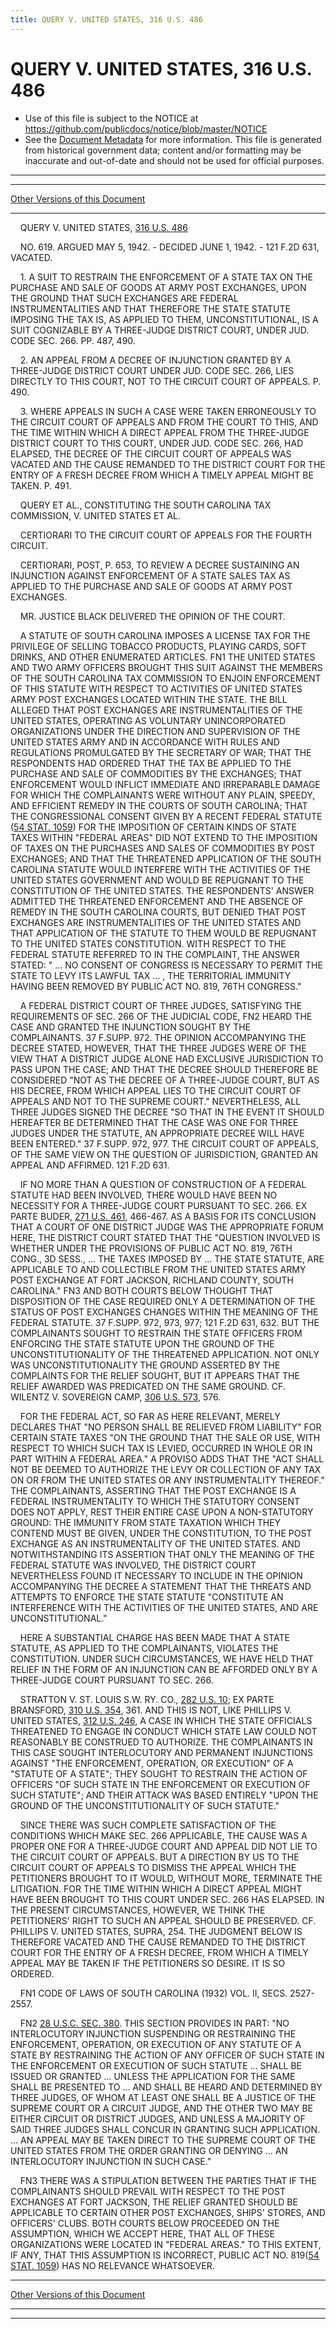 ```yaml
---
title: QUERY V. UNITED STATES, 316 U.S. 486
---
```


# QUERY V. UNITED STATES, 316 U.S. 486

* Use of this file is subject to the NOTICE at https://github.com/publicdocs/notice/blob/master/NOTICE
* See the [Document Metadata](../../../index.md) for more information.
  This file is generated from historical government data; content and/or formatting may be inaccurate and out-of-date and should not be used for official purposes.

----------
----------

[Other Versions of this Document](https://publicdocs.github.io/go/links?ns=uslm-x&ref=%2Fus%2Fcourts%2Fscotus%2FusReporter%2F316%2F486)

----------

    QUERY V. UNITED STATES, [316 U.S. 486][/us/courts/scotus/usReporter/316/486]

    NO. 619.  ARGUED MAY 5, 1942.  - DECIDED JUNE 1, 1942.  - 121 F.2D 631, VACATED.

    1.  A SUIT TO RESTRAIN THE ENFORCEMENT OF A STATE TAX ON THE PURCHASE AND SALE OF GOODS AT ARMY POST EXCHANGES, UPON THE GROUND THAT SUCH EXCHANGES ARE FEDERAL INSTRUMENTALITIES AND THAT THEREFORE THE STATE STATUTE IMPOSING THE TAX IS, AS APPLIED TO THEM, UNCONSTITUTIONAL, IS A SUIT COGNIZABLE BY A THREE-JUDGE DISTRICT COURT, UNDER JUD.  CODE SEC. 266.  PP. 487, 490.

    2.  AN APPEAL FROM A DECREE OF INJUNCTION GRANTED BY A THREE-JUDGE DISTRICT COURT UNDER JUD.  CODE SEC. 266, LIES DIRECTLY TO THIS COURT, NOT TO THE CIRCUIT COURT OF APPEALS.  P. 490.

    3.  WHERE APPEALS IN SUCH A CASE WERE TAKEN ERRONEOUSLY TO THE CIRCUIT COURT OF APPEALS AND FROM THE COURT TO THIS, AND THE TIME WITHIN WHICH A DIRECT APPEAL FROM THE THREE-JUDGE DISTRICT COURT TO THIS COURT, UNDER JUD.  CODE SEC. 266, HAD ELAPSED, THE DECREE OF THE CIRCUIT COURT OF APPEALS WAS VACATED AND THE CAUSE REMANDED TO THE DISTRICT COURT FOR THE ENTRY OF A FRESH DECREE FROM WHICH A TIMELY APPEAL MIGHT BE TAKEN.  P. 491.

    QUERY ET AL., CONSTITUTING THE SOUTH CAROLINA TAX COMMISSION, V. UNITED STATES ET AL.

    CERTIORARI TO THE CIRCUIT COURT OF APPEALS FOR THE FOURTH CIRCUIT.

    CERTIORARI, POST, P. 653, TO REVIEW A DECREE SUSTAINING AN INJUNCTION AGAINST ENFORCEMENT OF A STATE SALES TAX AS APPLIED TO THE PURCHASE AND SALE OF GOODS AT ARMY POST EXCHANGES.

    MR. JUSTICE BLACK DELIVERED THE OPINION OF THE COURT.

    A STATUTE OF SOUTH CAROLINA IMPOSES A LICENSE TAX FOR THE PRIVILEGE OF SELLING TOBACCO PRODUCTS, PLAYING CARDS, SOFT DRINKS, AND OTHER ENUMERATED ARTICLES.  FN1 THE UNITED STATES AND TWO ARMY OFFICERS BROUGHT THIS SUIT AGAINST THE MEMBERS OF THE SOUTH CAROLINA TAX COMMISSION TO ENJOIN ENFORCEMENT OF THIS STATUTE WITH RESPECT TO ACTIVITIES OF UNITED STATES ARMY POST EXCHANGES LOCATED WITHIN THE STATE.  THE BILL ALLEGED THAT POST EXCHANGES ARE INSTRUMENTALITIES OF THE UNITED STATES, OPERATING AS VOLUNTARY UNINCORPORATED ORGANIZATIONS UNDER THE DIRECTION AND SUPERVISION OF THE UNITED STATES ARMY AND IN ACCORDANCE WITH RULES AND REGULATIONS PROMULGATED BY THE SECRETARY OF WAR; THAT THE RESPONDENTS HAD ORDERED THAT THE TAX BE APPLIED TO THE PURCHASE AND SALE OF COMMODITIES BY THE EXCHANGES; THAT ENFORCEMENT WOULD INFLICT IMMEDIATE AND IRREPARABLE DAMAGE FOR WHICH THE COMPLAINANTS WERE WITHOUT ANY PLAIN, SPEEDY, AND EFFICIENT REMEDY IN THE COURTS OF SOUTH CAROLINA; THAT THE CONGRESSIONAL CONSENT GIVEN BY A RECENT FEDERAL STATUTE ([54 STAT. 1059][/us/stat/54/1059]) FOR THE IMPOSITION OF CERTAIN KINDS OF STATE TAXES WITHIN "FEDERAL AREAS" DID NOT EXTEND TO THE IMPOSITION OF TAXES ON THE PURCHASES AND SALES OF COMMODITIES BY POST EXCHANGES; AND THAT THE THREATENED APPLICATION OF THE SOUTH CAROLINA STATUTE WOULD INTERFERE WITH THE ACTIVITIES OF THE UNITED STATES GOVERNMENT AND WOULD BE REPUGNANT TO THE CONSTITUTION OF THE UNITED STATES.  THE RESPONDENTS' ANSWER ADMITTED THE THREATENED ENFORCEMENT AND THE ABSENCE OF REMEDY IN THE SOUTH CAROLINA COURTS, BUT DENIED THAT POST EXCHANGES ARE INSTRUMENTALITIES OF THE UNITED STATES AND THAT APPLICATION OF THE STATUTE TO THEM WOULD BE REPUGNANT TO THE UNITED STATES CONSTITUTION.  WITH RESPECT TO THE FEDERAL STATUTE REFERRED TO IN THE COMPLAINT, THE ANSWER STATED:  "  ...  NO CONSENT OF CONGRESS IS NECESSARY TO PERMIT THE STATE TO LEVY ITS LAWFUL TAX  ...  , THE TERRITORIAL IMMUNITY HAVING BEEN REMOVED BY PUBLIC ACT NO. 819, 76TH CONGRESS."

    A FEDERAL DISTRICT COURT OF THREE JUDGES, SATISFYING THE REQUIREMENTS OF SEC. 266 OF THE JUDICIAL CODE,  FN2  HEARD THE CASE AND GRANTED THE INJUNCTION SOUGHT BY THE COMPLAINANTS.  37 F.SUPP.  972.  THE OPINION ACCOMPANYING THE DECREE STATED, HOWEVER, THAT THE THREE JUDGES WERE OF THE VIEW THAT A DISTRICT JUDGE ALONE HAD EXCLUSIVE JURISDICTION TO PASS UPON THE CASE; AND THAT THE DECREE SHOULD THEREFORE BE CONSIDERED "NOT AS THE DECREE OF A THREE-JUDGE COURT, BUT AS HIS DECREE, FROM WHICH APPEAL LIES TO THE CIRCUIT COURT OF APPEALS AND NOT TO THE SUPREME COURT."  NEVERTHELESS, ALL THREE JUDGES SIGNED THE DECREE "SO THAT IN THE EVENT IT SHOULD HEREAFTER BE DETERMINED THAT THE CASE WAS ONE FOR THREE JUDGES UNDER THE STATUTE, AN APPROPRIATE DECREE WILL HAVE BEEN ENTERED."  37 F.SUPP.  972, 977.  THE CIRCUIT COURT OF APPEALS, OF THE SAME VIEW ON THE QUESTION OF JURISDICTION, GRANTED AN APPEAL AND AFFIRMED.  121 F.2D 631.

    IF NO MORE THAN A QUESTION OF CONSTRUCTION OF A FEDERAL STATUTE HAD BEEN INVOLVED, THERE WOULD HAVE BEEN NO NECESSITY FOR A THREE-JUDGE COURT PURSUANT TO SEC. 266.  EX PARTE BUDER, [271 U.S. 461][/us/courts/scotus/usReporter/271/461], 466-467.  AS A BASIS FOR ITS CONCLUSION THAT A COURT OF ONE DISTRICT JUDGE WAS THE APPROPRIATE FORUM HERE, THE DISTRICT COURT STATED THAT THE "QUESTION INVOLVED IS WHETHER UNDER THE PROVISIONS OF PUBLIC ACT NO. 819, 76TH CONG., 3D SESS.,  ...  THE TAXES IMPOSED BY  ...  THE STATE STATUTE, ARE APPLICABLE TO AND COLLECTIBLE FROM THE UNITED STATES ARMY POST EXCHANGE AT FORT JACKSON, RICHLAND COUNTY, SOUTH CAROLINA."  FN3  AND BOTH COURTS BELOW THOUGHT THAT DISPOSITION OF THE CASE REQUIRED ONLY A DETERMINATION OF THE STATUS OF POST EXCHANGES CHANGES WITHIN THE MEANING OF THE FEDERAL STATUTE.  37 F.SUPP.  972, 973, 977; 121 F.2D 631, 632.  BUT THE COMPLAINANTS SOUGHT TO RESTRAIN THE STATE OFFICERS FROM ENFORCING THE STATE STATUTE UPON THE GROUND OF THE UNCONSTITUTIONALITY OF THE THREATENED APPLICATION.  NOT ONLY WAS UNCONSTITUTIONALITY THE GROUND ASSERTED BY THE COMPLAINTS FOR THE RELIEF SOUGHT, BUT IT APPEARS THAT THE RELIEF AWARDED WAS PREDICATED ON THE SAME GROUND.  CF. WILENTZ V. SOVEREIGN CAMP, [306 U.S. 573][/us/courts/scotus/usReporter/306/573], 576.

    FOR THE FEDERAL ACT, SO FAR AS HERE RELEVANT, MERELY DECLARES THAT "NO PERSON SHALL BE RELIEVED FROM LIABILITY" FOR CERTAIN STATE TAXES "ON THE GROUND THAT THE SALE OR USE, WITH RESPECT TO WHICH SUCH TAX IS LEVIED, OCCURRED IN WHOLE OR IN PART WITHIN A FEDERAL AREA."  A PROVISO ADDS THAT THE "ACT SHALL NOT BE DEEMED TO AUTHORIZE THE LEVY OR COLLECTION OF ANY TAX ON OR FROM THE UNITED STATES OR ANY INSTRUMENTALITY THEREOF."  THE COMPLAINANTS, ASSERTING THAT THE POST EXCHANGE IS A FEDERAL INSTRUMENTALITY TO WHICH THE STATUTORY CONSENT DOES NOT APPLY, REST THEIR ENTIRE CASE UPON A NON-STATUTORY GROUND: THE IMMUNITY FROM STATE TAXATION WHICH THEY CONTEND MUST BE GIVEN, UNDER THE CONSTITUTION, TO THE POST EXCHANGE AS AN INSTRUMENTALITY OF THE UNITED STATES.  AND NOTWITHSTANDING ITS ASSERTION THAT ONLY THE MEANING OF THE FEDERAL STATUTE WAS INVOLVED, THE DISTRICT COURT NEVERTHELESS FOUND IT NECESSARY TO INCLUDE IN THE OPINION ACCOMPANYING THE DECREE A STATEMENT THAT THE THREATS AND ATTEMPTS TO ENFORCE THE STATE STATUTE "CONSTITUTE AN INTERFERENCE WITH THE ACTIVITIES OF THE UNITED STATES, AND ARE UNCONSTITUTIONAL."

    HERE A SUBSTANTIAL CHARGE HAS BEEN MADE THAT A STATE STATUTE, AS APPLIED TO THE COMPLAINANTS, VIOLATES THE CONSTITUTION.  UNDER SUCH CIRCUMSTANCES, WE HAVE HELD THAT RELIEF IN THE FORM OF AN INJUNCTION CAN BE AFFORDED ONLY BY A THREE-JUDGE COURT PURSUANT TO SEC. 266.

    STRATTON V. ST. LOUIS S.W. RY. CO., [282 U.S. 10][/us/courts/scotus/usReporter/282/10]; EX PARTE BRANSFORD, [310 U.S. 354][/us/courts/scotus/usReporter/310/354], 361.  AND THIS IS NOT, LIKE PHILLIPS V. UNITED STATES, [312 U.S. 246][/us/courts/scotus/usReporter/312/246], A CASE IN WHICH THE STATE OFFICIALS THREATENED TO ENGAGE IN CONDUCT WHICH STATE LAW COULD NOT REASONABLY BE CONSTRUED TO AUTHORIZE.  THE COMPLAINANTS IN THIS CASE SOUGHT INTERLOCUTORY AND PERMANENT INJUNCTIONS AGAINST "THE ENFORCEMENT, OPERATION, OR EXECUTION" OF A "STATUTE OF A STATE"; THEY SOUGHT TO RESTRAIN THE ACTION OF OFFICERS "OF SUCH STATE IN THE ENFORCEMENT OR EXECUTION OF SUCH STATUTE"; AND THEIR ATTACK WAS BASED ENTIRELY "UPON THE GROUND OF THE UNCONSTITUTIONALITY OF SUCH STATUTE."

    SINCE THERE WAS SUCH COMPLETE SATISFACTION OF THE CONDITIONS WHICH MAKE SEC. 266 APPLICABLE, THE CAUSE WAS A PROPER ONE FOR A THREE-JUDGE COURT AND APPEAL DID NOT LIE TO THE CIRCUIT COURT OF APPEALS.  BUT A DIRECTION BY US TO THE CIRCUIT COURT OF APPEALS TO DISMISS THE APPEAL WHICH THE PETITIONERS BROUGHT TO IT WOULD, WITHOUT MORE, TERMINATE THE LITIGATION.  FOR THE TIME WITHIN WHICH A DIRECT APPEAL MIGHT HAVE BEEN BROUGHT TO THIS COURT UNDER SEC. 266 HAS ELAPSED.  IN THE PRESENT CIRCUMSTANCES, HOWEVER, WE THINK THE PETITIONERS' RIGHT TO SUCH AN APPEAL SHOULD BE PRESERVED.  CF. PHILLIPS V. UNITED STATES, SUPRA, 254.  THE JUDGMENT BELOW IS THEREFORE VACATED AND THE CAUSE REMANDED TO THE DISTRICT COURT FOR THE ENTRY OF A FRESH DECREE, FROM WHICH A TIMELY APPEAL MAY BE TAKEN IF THE PETITIONERS SO DESIRE.  IT IS SO ORDERED.

    FN1  CODE OF LAWS OF SOUTH CAROLINA (1932) VOL. II, SECS. 2527-2557.

    FN2  [28 U.S.C. SEC. 380][/us/usc/t28/s380].  THIS SECTION PROVIDES IN PART:  "NO INTERLOCUTORY INJUNCTION SUSPENDING OR RESTRAINING THE ENFORCEMENT, OPERATION, OR EXECUTION OF ANY STATUTE OF A STATE BY RESTRAINING THE ACTION OF ANY OFFICER OF SUCH STATE IN THE ENFORCEMENT OR EXECUTION OF SUCH STATUTE  ...  SHALL BE ISSUED OR GRANTED  ...  UNLESS THE APPLICATION FOR THE SAME SHALL BE PRESENTED TO  ...  AND SHALL BE HEARD AND DETERMINED BY THREE JUDGES, OF WHOM AT LEAST ONE SHALL BE A JUSTICE OF THE SUPREME COURT OR A CIRCUIT JUDGE, AND THE OTHER TWO MAY BE EITHER CIRCUIT OR DISTRICT JUDGES, AND UNLESS A MAJORITY OF SAID THREE JUDGES SHALL CONCUR IN GRANTING SUCH APPLICATION.  ...  AN APPEAL MAY BE TAKEN DIRECT TO THE SUPREME COURT OF THE UNITED STATES FROM THE ORDER GRANTING OR DENYING  ...  AN INTERLOCUTORY INJUNCTION IN SUCH CASE."

    FN3  THERE WAS A STIPULATION BETWEEN THE PARTIES THAT IF THE COMPLAINANTS SHOULD PREVAIL WITH RESPECT TO THE POST EXCHANGES AT FORT JACKSON, THE RELIEF GRANTED SHOULD BE APPLICABLE TO CERTAIN OTHER POST EXCHANGES, SHIPS' STORES, AND OFFICERS' CLUBS.  BOTH COURTS BELOW PROCEEDED ON THE ASSUMPTION, WHICH WE ACCEPT HERE, THAT ALL OF THESE ORGANIZATIONS WERE LOCATED IN "FEDERAL AREAS."  TO THIS EXTENT, IF ANY, THAT THIS ASSUMPTION IS INCORRECT, PUBLIC ACT NO. 819([54 STAT. 1059][/us/stat/54/1059]) HAS NO RELEVANCE WHATSOEVER.

----------

[Other Versions of this Document](https://publicdocs.github.io/go/links?ns=uslm-x&ref=%2Fus%2Fcourts%2Fscotus%2FusReporter%2F316%2F486)

----------
----------

[/us/courts/scotus/usReporter/316/486]: https://publicdocs.github.io/go/links?ns=uslm-x&ref=%2Fus%2Fcourts%2Fscotus%2FusReporter%2F316%2F486
[/us/stat/54/1059]: https://publicdocs.github.io/go/links?ns=uslm&ref=%2Fus%2Fstat%2F54%2F1059
[/us/courts/scotus/usReporter/271/461]: https://publicdocs.github.io/go/links?ns=uslm-x&ref=%2Fus%2Fcourts%2Fscotus%2FusReporter%2F271%2F461
[/us/courts/scotus/usReporter/306/573]: https://publicdocs.github.io/go/links?ns=uslm-x&ref=%2Fus%2Fcourts%2Fscotus%2FusReporter%2F306%2F573
[/us/courts/scotus/usReporter/282/10]: https://publicdocs.github.io/go/links?ns=uslm-x&ref=%2Fus%2Fcourts%2Fscotus%2FusReporter%2F282%2F10
[/us/courts/scotus/usReporter/310/354]: https://publicdocs.github.io/go/links?ns=uslm-x&ref=%2Fus%2Fcourts%2Fscotus%2FusReporter%2F310%2F354
[/us/courts/scotus/usReporter/312/246]: https://publicdocs.github.io/go/links?ns=uslm-x&ref=%2Fus%2Fcourts%2Fscotus%2FusReporter%2F312%2F246
[/us/usc/t28/s380]: https://publicdocs.github.io/go/links?ns=uslm&ref=%2Fus%2Fusc%2Ft28%2Fs380
[/us/stat/54/1059]: https://publicdocs.github.io/go/links?ns=uslm&ref=%2Fus%2Fstat%2F54%2F1059


